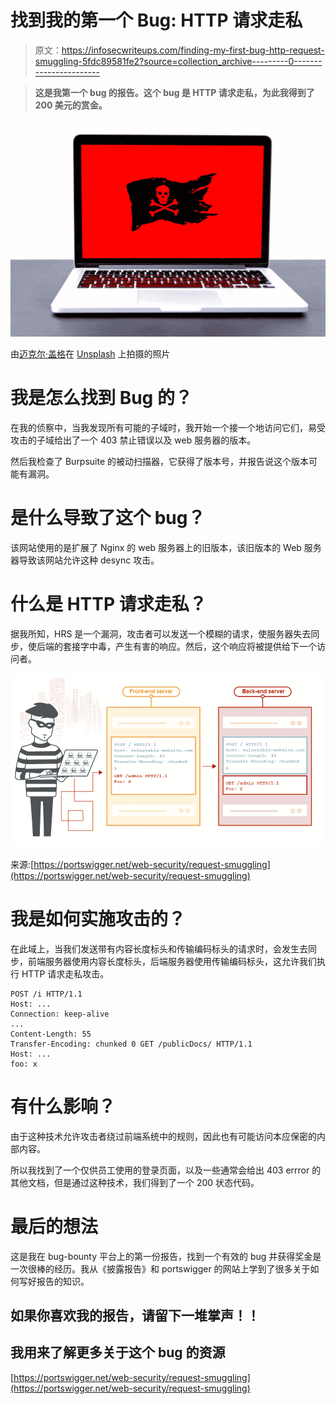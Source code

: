 # 找到我的第一个 Bug: HTTP 请求走私

> 原文：<https://infosecwriteups.com/finding-my-first-bug-http-request-smuggling-5fdc89581fe2?source=collection_archive---------0----------------------->

> **这是我第一个 bug 的报告。这个 bug 是 HTTP 请求走私，为此我得到了 200 美元的赏金。**

![](img/5b7251faa630349bf3f9f2ad97bf0c3c.png)

由[迈克尔·盖格](https://unsplash.com/@jackson_893?utm_source=medium&utm_medium=referral)在 [Unsplash](https://unsplash.com?utm_source=medium&utm_medium=referral) 上拍摄的照片

# 我是怎么找到 Bug 的？

在我的侦察中，当我发现所有可能的子域时，我开始一个接一个地访问它们，易受攻击的子域给出了一个 403 禁止错误以及 web 服务器的版本。

然后我检查了 Burpsuite 的被动扫描器，它获得了版本号，并报告说这个版本可能有漏洞。

# 是什么导致了这个 bug？

该网站使用的是扩展了 Nginx 的 web 服务器上的旧版本，该旧版本的 Web 服务器导致该网站允许这种 desync 攻击。

# 什么是 HTTP 请求走私？

据我所知，HRS 是一个漏洞，攻击者可以发送一个模糊的请求，使服务器失去同步，使后端的套接字中毒，产生有害的响应。然后，这个响应将被提供给下一个访问者。

![](img/5129935b378b7fd62f06271f416b0441.png)

来源:[https://portswigger.net/web-security/request-smuggling](https://portswigger.net/web-security/request-smuggling)

# 我是如何实施攻击的？

在此域上，当我们发送带有内容长度标头和传输编码标头的请求时，会发生去同步，前端服务器使用内容长度标头，后端服务器使用传输编码标头，这允许我们执行 HTTP 请求走私攻击。

```
POST /i HTTP/1.1 
Host: ...
Connection: keep-alive 
...
Content-Length: 55 
Transfer-Encoding: chunked 0 GET /publicDocs/ HTTP/1.1 
Host: ...
foo: x
```

# 有什么影响？

由于这种技术允许攻击者绕过前端系统中的规则，因此也有可能访问本应保密的内部内容。

所以我找到了一个仅供员工使用的登录页面，以及一些通常会给出 403 errror 的其他文档，但是通过这种技术，我们得到了一个 200 状态代码。

# 最后的想法

这是我在 bug-bounty 平台上的第一份报告，找到一个有效的 bug 并获得奖金是一次很棒的经历。我从《披露报告》和 portswigger 的网站上学到了很多关于如何写好报告的知识。

## 如果你喜欢我的报告，请留下一堆掌声！！

## 我用来了解更多关于这个 bug 的资源

[https://portswigger.net/web-security/request-smuggling](https://portswigger.net/web-security/request-smuggling)
